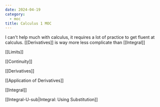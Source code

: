 ```yaml
---
date: 2024-04-19
category:
  - moc
title: Calculus 1 MOC
---
```

I can't help much with calculus, it requires a lot of practice to get fluent at calculus.
[[Derivatives]] is way more less complicate than [[Integral]]

[[Limits]]

[[Continuity]]

[[Derivatives]]

[[Application of Derivatives]]

[[Integral]]

[[Integral-U-sub|Integral: Using Substitution]]


